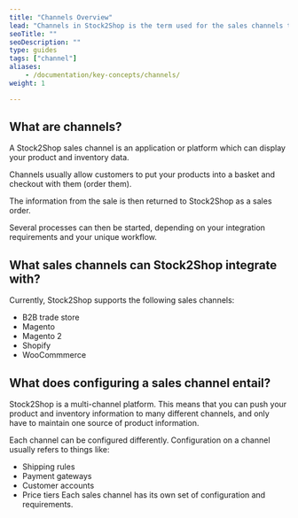 ```yaml
---
title: "Channels Overview"
lead: "Channels in Stock2Shop is the term used for the sales channels that your products are sold on"
seoTitle: ""
seoDescription: ""
type: guides
tags: ["channel"]
aliases:
    - /documentation/key-concepts/channels/
weight: 1

---
```


## What are channels?

A Stock2Shop sales channel is an application or platform which can display your product and inventory data. 

Channels usually allow customers to put your products into a basket and checkout with them (order them). 

The information from the sale is then returned to Stock2Shop as a sales order. 

Several processes can then be started, depending on your integration requirements and your unique workflow.

## What sales channels can Stock2Shop integrate with?
Currently, Stock2Shop supports the following sales channels:

- B2B trade store
- Magento 
- Magento 2 
- Shopify
- WooCommmerce


## What does configuring a sales channel entail?
Stock2Shop is a multi-channel platform. This means that you can push your product and inventory information to many different channels, and only have to maintain one source of product information.

Each channel can be configured differently. Configuration on a channel usually refers to things like:

- Shipping rules
- Payment gateways
- Customer accounts
- Price tiers
Each sales channel has its own set of configuration and requirements.





    


